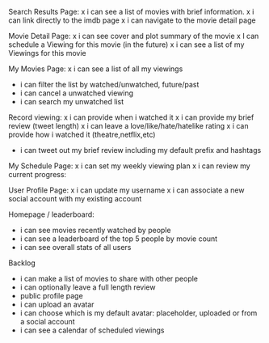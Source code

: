 Search Results Page:
 x i can see a list of movies with brief information.
 x i can link directly to the imdb page
 x i can navigate to the movie detail page

Movie Detail Page:
  x i can see cover and plot summary of the movie
  x I can schedule a Viewing for this movie (in the future)
  x i can see a list of my Viewings for this movie



My Movies Page:
  x i can see a list of all my viewings 
  - i can filter the list by watched/unwatched, future/past
  - i can cancel a unwatched viewing
  - i can search my unwatched list


Record viewing:
  x i can provide when i watched it
  x i can provide my brief review (tweet length)
  x i can leave a love/like/hate/hatelike rating
  x i can provide how i watched it (theatre,netflix,etc)
  - i can tweet out my brief review including my default prefix and hashtags 


My Schedule Page:
  x i can set my weekly viewing plan
  x i can review my current progress:


User Profile Page:
 x i can update my username 
 x i can associate a new social account with my existing account


Homepage / leaderboard:
  - i can see movies recently watched by people
  - i can see a leaderboard of the top 5 people by movie count
  - i can see overall stats of all users


Backlog
  - i can make a list of movies to share with other people
  - i can optionally leave a full length review
  - public profile page
  - i can upload an avatar
  - i can choose which is my default avatar: placeholder, uploaded or from a social account
  - i can see a calendar of scheduled viewings

